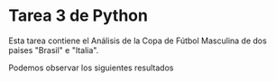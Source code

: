 # Tarea 3 de Python 
Esta tarea contiene el Análisis de la Copa de Fútbol Masculina de dos paises "Brasil" e "Italia".

Podemos observar los siguientes resultados


